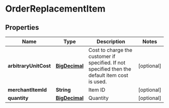 
# OrderReplacementItem

## Properties
Name | Type | Description | Notes
------------ | ------------- | ------------- | -------------
**arbitraryUnitCost** | [**BigDecimal**](BigDecimal.md) | Cost to charge the customer if specified.  If not specified then the default item cost is used. |  [optional]
**merchantItemId** | **String** | Item ID |  [optional]
**quantity** | [**BigDecimal**](BigDecimal.md) | Quantity |  [optional]



